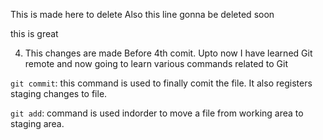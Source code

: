 This is made here to delete 
Also this line gonna be deleted soon 

this is 
great

4. This changes are made Before 4th comit.
Upto now I have learned Git remote 
and now going to learn various commands related to Git

`git commit`: this command is used to finally comit the file. It also registers staging changes to file.

`git add`: command is used indorder to move a file from working area to staging area.

